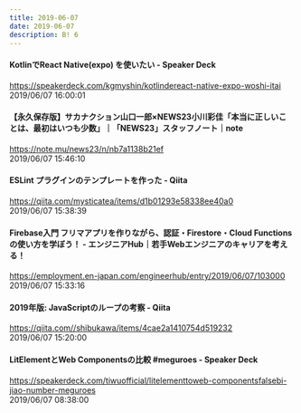 ```yaml
---
title: 2019-06-07
date: 2019-06-07
description: B! 6
---
```


#### KotlinでReact Native(expo) を使いたい - Speaker Deck
https://speakerdeck.com/kgmyshin/kotlindereact-native-expo-woshi-itai<br>
2019/06/07 16:00:01<br>


#### 【永久保存版】サカナクション山口一郎×NEWS23小川彩佳「本当に正しいことは、最初はいつも少数」｜「NEWS23」スタッフノート｜note
https://note.mu/news23/n/nb7a1138b21ef<br>
2019/06/07 15:46:10<br>


#### ESLint プラグインのテンプレートを作った - Qiita
https://qiita.com/mysticatea/items/d1b01293e58338ee40a0<br>
2019/06/07 15:38:39<br>


#### Firebase入門 フリマアプリを作りながら、認証・Firestore・Cloud Functionsの使い方を学ぼう！ - エンジニアHub｜若手Webエンジニアのキャリアを考える！
https://employment.en-japan.com/engineerhub/entry/2019/06/07/103000<br>
2019/06/07 15:33:16<br>


#### 2019年版: JavaScriptのループの考察 - Qiita
https://qiita.com//shibukawa/items/4cae2a1410754d519232<br>
2019/06/07 15:20:00<br>


#### LitElementとWeb Componentsの比較 #meguroes - Speaker Deck
https://speakerdeck.com/tiwuofficial/litelementtoweb-componentsfalsebi-jiao-number-meguroes<br>
2019/06/07 08:38:00<br>


